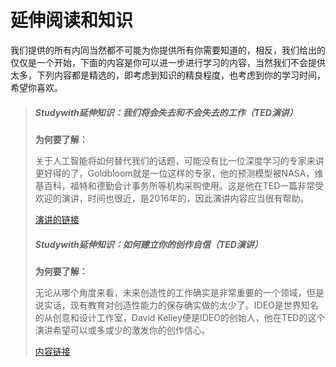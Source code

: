 # 延伸阅读和知识

我们提供的所有内同当然都不可能为你提供所有你需要知道的，相反，我们给出的仅仅是一个开始，下面的内容是你可以进一步进行学习的内容，当然我们不会提供太多，下列内容都是精选的，即考虑到知识的精良程度，也考虑到你的学习时间，希望你喜欢。

> ##### Studywith延伸知识：我们将会失去和不会失去的工作（TED演讲）
>
> **为何要了解：**
>
> 关于人工智能将如何替代我们的话题，可能没有比一位深度学习的专家来讲更好得的了，Goldbloom就是一位这样的专家，他的预测模型被NASA，维基百科，福特和德勤会计事务所等机构采购使用。这是他在TED一篇非常受欢迎的演讲，时间也很近，是2016年的，因此演讲内容应当很有帮助。
>
> [演讲的链接](https://www.ted.com/talks/anthony_goldbloom_the_jobs_we_ll_lose_to_machines_and_the_ones_we_won_t)
>
> ##### Studywith延伸知识：如何建立你的创作自信（TED演讲）
>
> **为何要了解：**
>
> 无论从哪个角度来看，未来创造性的工作确实是非常重要的一个领域，但是说实话，现有教育对创造性能力的保存确实做的太少了。IDEO是世界知名的从创意和设计工作室，David Kelley便是IDEO的创始人，他在TED的这个演讲希望可以或多或少的激发你的创作信心。
>
> [内容链接](https://www.ted.com/talks/david_kelley_how_to_build_your_creative_confidence)




